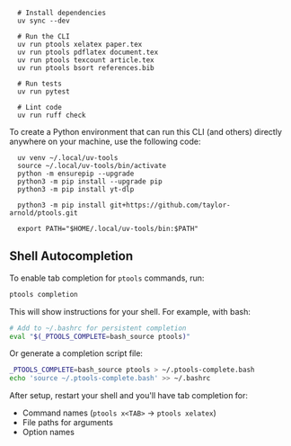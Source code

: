 
```
  # Install dependencies
  uv sync --dev

  # Run the CLI
  uv run ptools xelatex paper.tex
  uv run ptools pdflatex document.tex
  uv run ptools texcount article.tex
  uv run ptools bsort references.bib

  # Run tests
  uv run pytest

  # Lint code
  uv run ruff check

```

To create a Python environment that can run this CLI (and others)
directly anywhere on your machine, use the following code:

```
  uv venv ~/.local/uv-tools
  source ~/.local/uv-tools/bin/activate
  python -m ensurepip --upgrade
  python3 -m pip install --upgrade pip
  python3 -m pip install yt-dlp

  python3 -m pip install git+https://github.com/taylor-arnold/ptools.git

  export PATH="$HOME/.local/uv-tools/bin:$PATH"
```

## Shell Autocompletion

To enable tab completion for `ptools` commands, run:

```bash
ptools completion
```

This will show instructions for your shell. For example, with bash:

```bash
# Add to ~/.bashrc for persistent completion
eval "$(_PTOOLS_COMPLETE=bash_source ptools)"
```

Or generate a completion script file:

```bash
_PTOOLS_COMPLETE=bash_source ptools > ~/.ptools-complete.bash
echo 'source ~/.ptools-complete.bash' >> ~/.bashrc
```

After setup, restart your shell and you'll have tab completion for:
- Command names (`ptools x<TAB>` → `ptools xelatex`)
- File paths for arguments
- Option names

